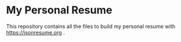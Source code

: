# My Personal Resume

This repository contains all the files to build my personal resume with https://jsonresume.org .
